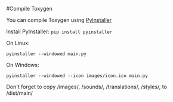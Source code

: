#Compile Toxygen

You can compile Toxygen using [PyInstaller](http://www.pyinstaller.org/)

Install PyInstaller: 
``pip install pyinstaller``

On Linux:

``pyinstaller --windowed main.py``

On Windows:

``pyinstaller --windowed --icon images/icon.ico main.py``

Don't forget to copy /images/, /sounds/, /translations/, /styles/, to /dist/main/